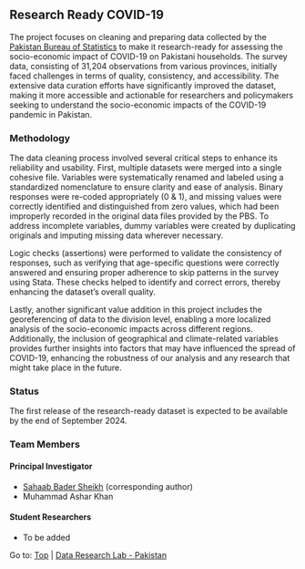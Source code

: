 ## Research Ready COVID-19

The project focuses on cleaning and preparing data collected by the [Pakistan Bureau of Statistics](https://www.pbs.gov.pk/content/microdata-covid-19) to make it research-ready for assessing the socio-economic impact of COVID-19 on Pakistani households. The survey data, consisting of 31,204 observations from various provinces, initially faced challenges in terms of quality, consistency, and accessibility. The extensive data curation efforts have significantly improved the dataset, making it more accessible and actionable for researchers and policymakers seeking to understand the socio-economic impacts of the COVID-19 pandemic in Pakistan.

### Methodology

The data cleaning process involved several critical steps to enhance its reliability and usability. First, multiple datasets were merged into a single cohesive file. Variables were systematically renamed and labeled using a standardized nomenclature to ensure clarity and ease of analysis. Binary responses were re-coded appropriately (0 & 1), and missing values were correctly identified and distinguished from zero values, which had been improperly recorded in the original data files provided by the PBS. To address incomplete variables, dummy variables were created by duplicating originals and imputing missing data wherever necessary.

Logic checks (assertions) were performed to validate the consistency of responses, such as verifying that age-specific questions were correctly answered and ensuring proper adherence to skip patterns in the survey using Stata. These checks helped to identify and correct errors, thereby enhancing the dataset’s overall quality.

Lastly, another significant value addition in this project includes the georeferencing of data to the division level, enabling a more localized analysis of the socio-economic impacts across different regions. Additionally, the inclusion of geographical and climate-related variables provides further insights into factors that may have influenced the spread of COVID-19, enhancing the robustness of our analysis and any research that might take place in the future.

### Status

The first release of the research-ready dataset is expected to be available by the end of September 2024.

### Team Members

#### Principal Investigator

- [Sahaab Bader Sheikh](https://habib.edu.pk/AHSS/sahaab-sheikh/) (corresponding author)
- Muhammad Ashar Khan

#### Student Researchers

- To be added

Go to: [Top](#research-ready-covid-19) | [Data Research Lab - Pakistan](https://darlab-pakistan.github.io/)
